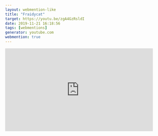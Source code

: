 ```yaml
---
layout: webmention-like
title: "Fraidycat"
target: https://youtu.be/zgA4GzRsldI
date: 2019-11-21 16:18:56
tags: [webmentions]
generator: youtube.com
webmention: true
---
```


<div style="width: 480px; height: 270px; overflow: hidden; position: relative;"><iframe frameborder="0" scrolling="no" seamless="seamless" webkitallowfullscreen="webkitAllowFullScreen" mozallowfullscreen="mozallowfullscreen" allowfullscreen="allowfullscreen" id="okplayer" width="480" height="270" src="http://youtube.com/embed/zgA4GzRsldI" style="position: absolute; top: 0px; left: 0px; width: 480px; height: 270px;"></iframe></div>
